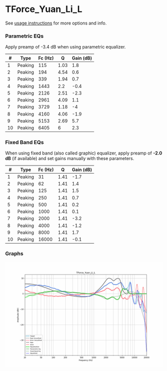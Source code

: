 # TForce_Yuan_Li_L
See [usage instructions](https://github.com/jaakkopasanen/AutoEq#usage) for more options and info.

### Parametric EQs
Apply preamp of -3.4 dB when using parametric equalizer.

|   # | Type    |   Fc (Hz) |    Q |   Gain (dB) |
|-----|---------|-----------|------|-------------|
|   1 | Peaking |       115 | 1.03 |         1.8 |
|   2 | Peaking |       194 | 4.54 |         0.6 |
|   3 | Peaking |       339 | 1.94 |         0.7 |
|   4 | Peaking |      1443 | 2.2  |        -0.4 |
|   5 | Peaking |      2126 | 2.51 |        -2.3 |
|   6 | Peaking |      2961 | 4.09 |         1.1 |
|   7 | Peaking |      3729 | 1.18 |        -4   |
|   8 | Peaking |      4160 | 4.06 |        -1.9 |
|   9 | Peaking |      5153 | 2.69 |         5.7 |
|  10 | Peaking |      6405 | 6    |         2.3 |

### Fixed Band EQs
When using fixed band (also called graphic) equalizer, apply preamp of **-2.0 dB** (if available) and set gains manually with these parameters.

|   # | Type    |   Fc (Hz) |    Q |   Gain (dB) |
|-----|---------|-----------|------|-------------|
|   1 | Peaking |        31 | 1.41 |        -1.7 |
|   2 | Peaking |        62 | 1.41 |         1.4 |
|   3 | Peaking |       125 | 1.41 |         1.5 |
|   4 | Peaking |       250 | 1.41 |         0.7 |
|   5 | Peaking |       500 | 1.41 |         0.2 |
|   6 | Peaking |      1000 | 1.41 |         0.1 |
|   7 | Peaking |      2000 | 1.41 |        -3.2 |
|   8 | Peaking |      4000 | 1.41 |        -1.2 |
|   9 | Peaking |      8000 | 1.41 |         1.7 |
|  10 | Peaking |     16000 | 1.41 |        -0.1 |

### Graphs
![](./TForce_Yuan_Li_L.png)
